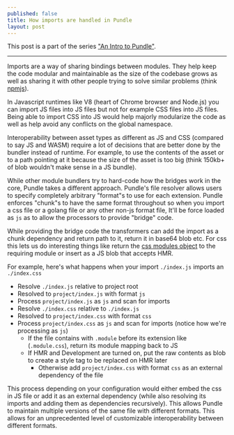 ```yaml
---
published: false
title: How imports are handled in Pundle
layout: post
---
```


This post is a part of the series ["An Intro to Pundle"][pundle-intro].

---

Imports are a way of sharing bindings between modules. They help keep the code modular and maintainable as the size of the codebase grows as well as sharing it with other people trying to solve similar problems (think [npmjs][]).

In Javascript runtimes like V8 (heart of Chrome browser and Node.js) you can import JS files into JS files but not for example CSS files into JS files. Being able to import CSS into JS would help majorly modularize the code as well as help avoid any conflicts on the global namespace.

Interoperability between asset types as different as JS and CSS (compared to say JS and WASM) require a lot of decisions that are better done by the bundler instead of runtime. For example, to use the contents of the asset or to a path pointing at it because the size of the asset is too big (think 150kb+ of blob wouldn't make sense in a JS bundle).

While other module bundlers try to hard-code how the bridges work in the core, Pundle takes a different approach. Pundle's file resolver allows users to specify completely arbitrary "format"s to use for each extension. Pundle enforces "chunk"s to have the same format throughout so when you import a css file or a golang file or any other non-js format file, It'll be force loaded as `js` as to allow the processors to provide "bridge" code.

While providing the bridge code the transformers can add the import as a chunk dependency and return path to it, return it in base64 blob etc. For css this lets us do interesting things like return the [css modules object][css-modules] to the requiring module or insert as a JS blob that accepts HMR.

For example, here's what happens when your import `./index.js` imports an `./index.css`

- Resolve `./index.js` relative to project root
- Resolved to `project/index.js` with format `js`
- Process `project/index.js` as `js` and scan for imports
- Resolve `./index.css` relative to `./index.js`
- Resolved to `project/index.css` with format `css`
- Process `project/index.css` as `js` and scan for imports (notice how we're processing as `js`)
  - If the file contains with `.module` before its extension like (`.module.css`), return its module mapping back to JS
  - If HMR and Development are turned on, put the raw contents as blob to create a style tag to be replaced on HMR later
    - Otherwise add `project/index.css` with format `css` as an external dependency of the file

This process depending on your configuration would either embed the css in JS file or add it as an external dependency (while also resolving its imports and adding them as dependencies recursively). This allows Pundle to maintain multiple versions of the same file with different formats. This allows for an unprecedented level of customizable interoperability between different formats.

[pundle-intro]: /2018/07/09/an-intro-to-pundle.html
[npmjs]: https://docs.npmjs.com/getting-started/what-is-npm
[css-modules]: https://github.com/css-modules/css-modules
